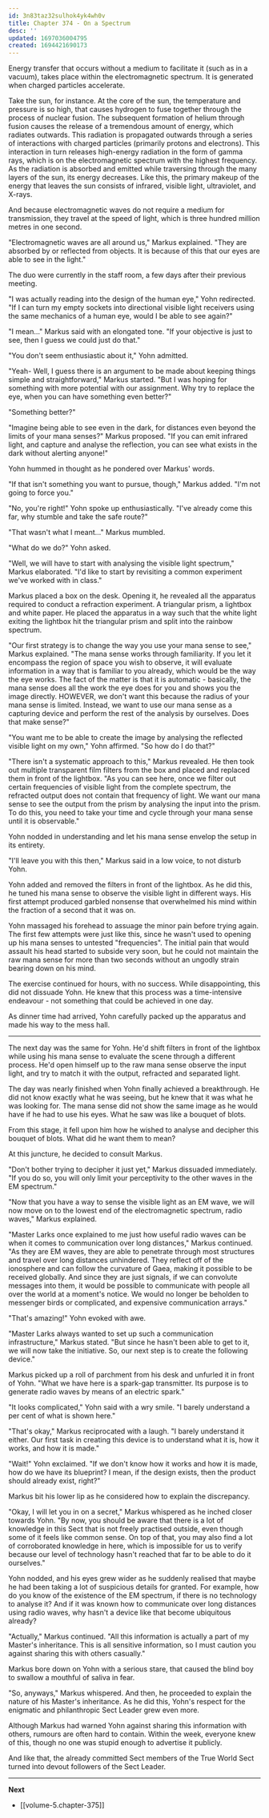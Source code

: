 ```yaml
---
id: 3n83taz32sulhok4yk4wh0v
title: Chapter 374 - On a Spectrum
desc: ''
updated: 1697036004795
created: 1694421690173
---
```


Energy transfer that occurs without a medium to facilitate it (such as in a vacuum), takes place within the electromagnetic spectrum. It is generated when charged particles accelerate.

Take the sun, for instance. At the core of the sun, the temperature and pressure is so high, that causes hydrogen to fuse together through the process of nuclear fusion. The subsequent formation of helium through fusion causes the release of a tremendous amount of energy, which radiates outwards. This radiation is propagated outwards through a series of interactions with charged particles (primarily protons and electrons). This interaction in turn releases high-energy radiation in the form of gamma rays, which is on the electromagnetic spectrum with the highest frequency. As the radiation is absorbed and emitted while traversing through the many layers of the sun, its energy decreases. Like this, the primary makeup of the energy that leaves the sun consists of infrared, visible light, ultraviolet, and X-rays.

And because electromagnetic waves do not require a medium for transmission, they travel at the speed of light, which is three hundred million metres in one second.

"Electromagnetic waves are all around us," Markus explained. "They are absorbed by or reflected from objects. It is because of this that our eyes are able to see in the light."

The duo were currently in the staff room, a few days after their previous meeting.

"I was actually reading into the design of the human eye," Yohn redirected. "If I can turn my empty sockets into directional visible light receivers using the same mechanics of a human eye, would I be able to see again?"

"I mean..." Markus said with an elongated tone. "If your objective is just to see, then I guess we could just do that."

"You don't seem enthusiastic about it," Yohn admitted.

"Yeah- Well, I guess there is an argument to be made about keeping things simple and straightforward," Markus started. "But I was hoping for something with more potential with our assignment. Why try to replace the eye, when you can have something even better?"

"Something better?"

"Imagine being able to see even in the dark, for distances even beyond the limits of your mana senses?" Markus proposed. "If you can emit infrared light, and capture and analyse the reflection, you can see what exists in the dark without alerting anyone!"

Yohn hummed in thought as he pondered over Markus' words.

"If that isn't something you want to pursue, though," Markus added. "I'm not going to force you."

"No, you're right!" Yohn spoke up enthusiastically. "I've already come this far, why stumble and take the safe route?"

"That wasn't what I meant..." Markus mumbled.

"What do we do?" Yohn asked.

"Well, we will have to start with analysing the visible light spectrum," Markus elaborated. "I'd like to start by revisiting a common experiment we've worked with in class."

Markus placed a box on the desk. Opening it, he revealed all the apparatus required to conduct a refraction experiment. A triangular prism, a lightbox and white paper. He placed the apparatus in a way such that the white light exiting the lightbox hit the triangular prism and split into the rainbow spectrum.

"Our first strategy is to change the way you use your mana sense to see," Markus explained. "The mana sense works through familiarity. If you let it encompass the region of space you wish to observe, it will evaluate information in a way that is familiar to you already, which would be the way the eye works. The fact of the matter is that it is automatic - basically, the mana sense does all the work the eye does for you and shows you the image directly. HOWEVER, we don't want this because the radius of your mana sense is limited. Instead, we want to use our mana sense as a capturing device and perform the rest of the analysis by ourselves. Does that make sense?"

"You want me to be able to create the image by analysing the reflected visible light on my own," Yohn affirmed. "So how do I do that?"

"There isn't a systematic approach to this," Markus revealed. He then took out multiple transparent film filters from the box and placed and replaced them in front of the lightbox. "As you can see here, once we filter out certain frequencies of visible light from the complete spectrum, the refracted output does not contain that frequency of light. We want our mana sense to see the output from the prism by analysing the input into the prism. To do this, you need to take your time and cycle through your mana sense until it is observable."

Yohn nodded in understanding and let his mana sense envelop the setup in its entirety.

"I'll leave you with this then," Markus said in a low voice, to not disturb Yohn.

Yohn added and removed the filters in front of the lightbox. As he did this, he tuned his mana sense to observe the visible light in different ways. His first attempt produced garbled nonsense that overwhelmed his mind within the fraction of a second that it was on.

Yohn massaged his forehead to assuage the minor pain before trying again. The first few attempts were just like this, since he wasn't used to opening up his mana senses to untested "frequencies". The initial pain that would assault his head started to subside very soon, but he could not maintain the raw mana sense for more than two seconds without an ungodly strain bearing down on his mind.

The exercise continued for hours, with no success. While disappointing, this did not dissuade Yohn. He knew that this process was a time-intensive endeavour - not something that could be achieved in one day.

As dinner time had arrived, Yohn carefully packed up the apparatus and made his way to the mess hall.

____

The next day was the same for Yohn. He'd shift filters in front of the lightbox while using his mana sense to evaluate the scene through a different process. He'd open himself up to the raw mana sense observe the input light, and try to match it with the output, refracted and separated light.

The day was nearly finished when Yohn finally achieved a breakthrough. He did not know exactly what he was seeing, but he knew that it was what he was looking for. The mana sense did not show the same image as he would have if he had to use his eyes. What he saw was like a bouquet of blots.

From this stage, it fell upon him how he wished to analyse and decipher this bouquet of blots. What did he want them to mean?

At this juncture, he decided to consult Markus.

"Don't bother trying to decipher it just yet," Markus dissuaded immediately. "If you do so, you will only limit your perceptivity to the other waves in the EM spectrum."

"Now that you have a way to sense the visible light as an EM wave, we will now move on to the lowest end of the electromagnetic spectrum, radio waves," Markus explained.

"Master Larks once explained to me just how useful radio waves can be when it comes to communication over long distances," Markus continued. "As they are EM waves, they are able to penetrate through most structures and travel over long distances unhindered. They reflect off of the ionosphere and can follow the curvature of Gaea, making it possible to be received globally. And since they are just signals, if we can convolute messages into them, it would be possible to communicate with people all over the world at a moment's notice. We would no longer be beholden to messenger birds or complicated, and expensive communication arrays."

"That's amazing!" Yohn evoked with awe.

"Master Larks always wanted to set up such a communication infrastructure," Markus stated. "But since he hasn't been able to get to it, we will now take the initiative. So, our next step is to create the following device."

Markus picked up a roll of parchment from his desk and unfurled it in front of Yohn. "What we have here is a spark-gap transmitter. Its purpose is to generate radio waves by means of an electric spark."

"It looks complicated," Yohn said with a wry smile. "I barely understand a per cent of what is shown here."

"That's okay," Markus reciprocated with a laugh. "I barely understand it either. Our first task in creating this device is to understand what it is, how it works, and how it is made."

"Wait!" Yohn exclaimed. "If we don't know how it works and how it is made, how do we have its blueprint? I mean, if the design exists, then the product should already exist, right?"

Markus bit his lower lip as he considered how to explain the discrepancy.

"Okay, I will let you in on a secret," Markus whispered as he inched closer towards Yohn. "By now, you should be aware that there is a lot of knowledge in this Sect that is not freely practised outside, even though some of it feels like common sense. On top of that, you may also find a lot of corroborated knowledge in here, which is impossible for us to verify because our level of technology hasn't reached that far to be able to do it ourselves."

Yohn nodded, and his eyes grew wider as he suddenly realised that maybe he had been taking a lot of suspicious details for granted. For example, how do you know of the existence of the EM spectrum, if there is no technology to analyse it? And if it was known how to communicate over long distances using radio waves, why hasn't a device like that become ubiquitous already?

"Actually," Markus continued. "All this information is actually a part of my Master's inheritance. This is all sensitive information, so I must caution you against sharing this with others casually."

Markus bore down on Yohn with a serious stare, that caused the blind boy to swallow a mouthful of saliva in fear.

"So, anyways," Markus whispered. And then, he proceeded to explain the nature of his Master's inheritance. As he did this, Yohn's respect for the enigmatic and philanthropic Sect Leader grew even more.

Although Markus had warned Yohn against sharing this information with others, rumours are often hard to contain. Within the week, everyone knew of this, though no one was stupid enough to advertise it publicly.

And like that, the already committed Sect members of the True World Sect turned into devout followers of the Sect Leader.

____

**Next**
* [[volume-5.chapter-375]]